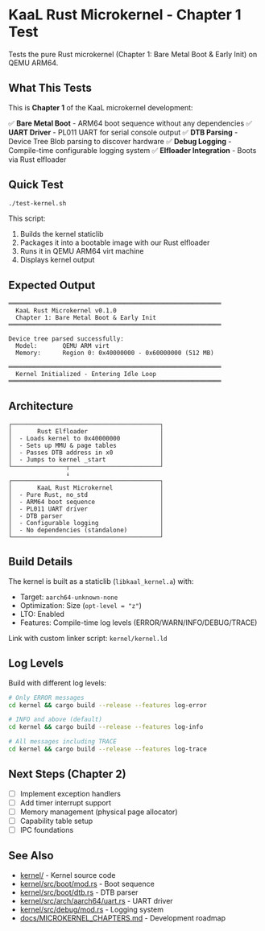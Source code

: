 # KaaL Rust Microkernel - Chapter 1 Test

Tests the pure Rust microkernel (Chapter 1: Bare Metal Boot & Early Init) on QEMU ARM64.

## What This Tests

This is **Chapter 1** of the KaaL microkernel development:

✅ **Bare Metal Boot** - ARM64 boot sequence without any dependencies
✅ **UART Driver** - PL011 UART for serial console output
✅ **DTB Parsing** - Device Tree Blob parsing to discover hardware
✅ **Debug Logging** - Compile-time configurable logging system
✅ **Elfloader Integration** - Boots via Rust elfloader

## Quick Test

```bash
./test-kernel.sh
```

This script:
1. Builds the kernel staticlib
2. Packages it into a bootable image with our Rust elfloader
3. Runs it in QEMU ARM64 virt machine
4. Displays kernel output

## Expected Output

```
═══════════════════════════════════════════════════════════
  KaaL Rust Microkernel v0.1.0
  Chapter 1: Bare Metal Boot & Early Init
═══════════════════════════════════════════════════════════

Device tree parsed successfully:
  Model:       QEMU ARM virt
  Memory:      Region 0: 0x40000000 - 0x60000000 (512 MB)

═══════════════════════════════════════════════════════════
  Kernel Initialized - Entering Idle Loop
═══════════════════════════════════════════════════════════
```

## Architecture

```
┌─────────────────────────────────────────┐
│       Rust Elfloader                    │
│  - Loads kernel to 0x40000000           │
│  - Sets up MMU & page tables            │
│  - Passes DTB address in x0             │
│  - Jumps to kernel _start               │
└───────────────┬─────────────────────────┘
                ↓
┌─────────────────────────────────────────┐
│       KaaL Rust Microkernel             │
│  - Pure Rust, no_std                    │
│  - ARM64 boot sequence                  │
│  - PL011 UART driver                    │
│  - DTB parser                           │
│  - Configurable logging                 │
│  - No dependencies (standalone)         │
└─────────────────────────────────────────┘
```

## Build Details

The kernel is built as a staticlib (`libkaal_kernel.a`) with:
- Target: `aarch64-unknown-none`
- Optimization: Size (`opt-level = "z"`)
- LTO: Enabled
- Features: Compile-time log levels (ERROR/WARN/INFO/DEBUG/TRACE)

Link with custom linker script: `kernel/kernel.ld`

## Log Levels

Build with different log levels:

```bash
# Only ERROR messages
cd kernel && cargo build --release --features log-error

# INFO and above (default)
cd kernel && cargo build --release --features log-info

# All messages including TRACE
cd kernel && cargo build --release --features log-trace
```

## Next Steps (Chapter 2)

- [ ] Implement exception handlers
- [ ] Add timer interrupt support
- [ ] Memory management (physical page allocator)
- [ ] Capability table setup
- [ ] IPC foundations

## See Also

- [kernel/](../../kernel/) - Kernel source code
- [kernel/src/boot/mod.rs](../../kernel/src/boot/mod.rs) - Boot sequence
- [kernel/src/boot/dtb.rs](../../kernel/src/boot/dtb.rs) - DTB parser
- [kernel/src/arch/aarch64/uart.rs](../../kernel/src/arch/aarch64/uart.rs) - UART driver
- [kernel/src/debug/mod.rs](../../kernel/src/debug/mod.rs) - Logging system
- [docs/MICROKERNEL_CHAPTERS.md](../../docs/MICROKERNEL_CHAPTERS.md) - Development roadmap
